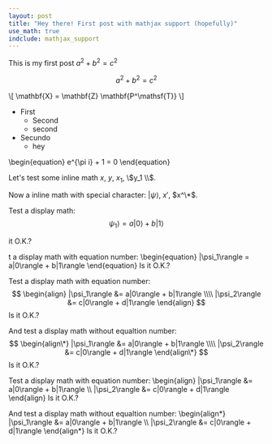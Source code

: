 ```yaml
---
layout: post
title: "Hey there! First post with mathjax support (hopefully)"
use_math: true
indclude: mathjax_support
---
```

This is my first post
$a^2 + b^2 = c^2$

$$a^2 + b^2 = c^2$$

\\[ \mathbf{X} = \mathbf{Z} \mathbf{P^\mathsf{T}} \\]

* First
	- Second
	- second
* Secundo
	- hey

\begin{equation}
	e^{\pi i} + 1 = 0
\end{equation}

Let's test some inline math $x$, $y$, $x_1$, \\$y_1 \\$.

Now a inline math with special character: $|\psi\rangle$, $x'$, $x^\*$.

Test a display math:
$$
\psi_1\rangle = a|0\rangle + b|1\rangle
$$

it O.K.?

t a display math with equation number:
\begin{equation}
|\psi_1\rangle = a|0\rangle + b|1\rangle
\end{equation}
Is it O.K.?

Test a display math with equation number:
$$
\begin{align}
|\psi_1\rangle &= a|0\rangle + b|1\rangle \\\\
|\psi_2\rangle &= c|0\rangle + d|1\rangle
\end{align}
$$
Is it O.K.?

And test a display math without equaltion number:
$$
\begin{align\*}
|\psi_1\rangle &= a|0\rangle + b|1\rangle \\\\
|\psi_2\rangle &= c|0\rangle + d|1\rangle
\end{align\*}
$$
Is it O.K.?

Test a display math with equation number:
\begin{align}
|\psi_1\rangle &= a|0\rangle + b|1\rangle \\\\
|\psi_2\rangle &= c|0\rangle + d|1\rangle
\end{align}
Is it O.K.?

And test a display math without equaltion
number:
\begin{align\*}
|\psi_1\rangle &= a|0\rangle +
b|1\rangle \\\\
|\psi_2\rangle &= c|0\rangle +
d|1\rangle
\end{align\*}
Is it O.K.?
